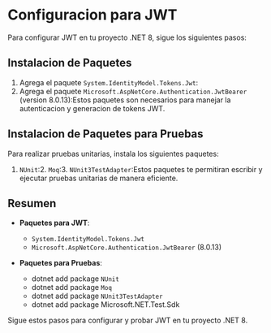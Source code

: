 # Configuracion para JWT

Para configurar JWT en tu proyecto .NET 8, sigue los siguientes pasos:

## Instalacion de Paquetes

1. Agrega el paquete `System.IdentityModel.Tokens.Jwt`:
2. Agrega el paquete `Microsoft.AspNetCore.Authentication.JwtBearer` (version 8.0.13):Estos paquetes son necesarios para manejar la autenticacion y generacion de tokens JWT.
## Instalacion de Paquetes para Pruebas

Para realizar pruebas unitarias, instala los siguientes paquetes:

1. `NUnit`:2. `Moq`:3. `NUnit3TestAdapter`:Estos paquetes te permitiran escribir y ejecutar pruebas unitarias de manera eficiente.

## Resumen

- **Paquetes para JWT**:
  - `System.IdentityModel.Tokens.Jwt`
  - `Microsoft.AspNetCore.Authentication.JwtBearer` (8.0.13)

- **Paquetes para Pruebas**:
  - dotnet add package `NUnit`
  - dotnet add package `Moq`
  - dotnet add package `NUnit3TestAdapter`
  - dotnet add package Microsoft.NET.Test.Sdk

Sigue estos pasos para configurar y probar JWT en tu proyecto .NET 8.

